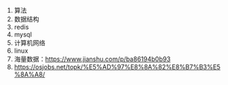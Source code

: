 1. 算法
2. 数据结构
3. redis
4. mysql
5. 计算机网络
6. linux
7. 海量数据：https://www.jianshu.com/p/ba86194b0b93
8. https://osjobs.net/topk/%E5%AD%97%E8%8A%82%E8%B7%B3%E5%8A%A8/